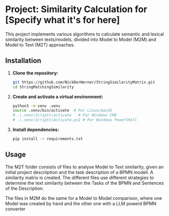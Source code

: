 # Project: Similarity Calculation for [Specify what it's for here]

This project implements various algorithms to calculate semantic and lexical similarity between texts/models, divided into Model to Model (M2M) and Model to Text (M2T) approaches.


## Installation

1.  **Clone the repository:**
    ```bash
    git https://github.com/NickDerWerner/StringSimilarityMatrix.git
    cd StringMatchingSimilarity
    ```
2.  **Create and activate a virtual environment:**
    ```bash
    python3 -m venv .venv
    source .venv/bin/activate  # For Linux/macOS
    # .\.venv\Scripts\activate   # For Windows CMD
    # .\.venv\Scripts\Activate.ps1 # For Windows PowerShell
    ```
3.  **Install dependencies:**
    ```bash
    pip install -r requirements.txt
    ```

## Usage

The M2T folder consists of files to analyse Model to Text similarity, given an initial project descriiption and the task description of a BPMN modell. A similarity matrix is created.
The different files use different strategies to determine the text similarity between the Tasks of the BPMN and Sentences of the Description.

The files in M2M do the same for a Model to Model comparison, where one Model was created by hand and the other one with a LLM powerd BPMN converter
